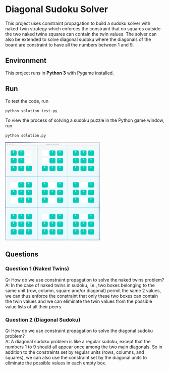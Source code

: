 # Diagonal Sudoku Solver

This project uses constraint propagation to build a sudoku solver with naked-twin strategy which enforces the constraint that no squares outside the two naked twins squares can contain the twin values. The solver can also be extended to solve diagonal sudoku where the diagonals of the board are constraint to have all the numbers between 1 and 9.  

## Environment 
This project runs in **Python 3** with Pygame installed.


## Run 
To test the code, run 

```
python solution_test.py
```

To view the process of solving a sudoku puzzle in the Python game window, run 

```
python solution.py
```

<img src="https://github.com/yanfei-wu/ai/blob/master/sudoku/images/pygame.png" width="300">


## Questions
### Question 1 (Naked Twins)
Q: How do we use constraint propagation to solve the naked twins problem?  
A: In the case of naked twins in sudoku, i.e., two boxes belonging to the same unit (row, column, square and/or diagonal) permit the same 2 values, we can thus enforce the constraint that only these two boxes can contain the twin values and we can eliminate the twin values from the possible value lists of all their peers. 

### Question 2 (Diagonal Sudoku)
Q: How do we use constraint propagation to solve the diagonal sudoku problem?  
A: A diagonal sudoku problem is like a regular sudoku, except that the numbers 1 to 9 should all appear once among the two main diagonals. So in addition to the constraints set by regular units (rows, columns, and squares), we can also use the constraint set by the diagonal units to eliminate the possible values in each empty box. 



